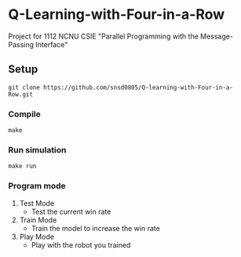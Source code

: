# Q-Learning-with-Four-in-a-Row

Project for 1112 NCNU CSIE "Parallel Programming with the Message-Passing Interface"

## Setup
```
git clone https://github.com/snsd0805/Q-learning-with-Four-in-a-Row.git
```

### Compile
```
make
```

### Run simulation
```
make run
```


### Program mode
1. Test Mode
    + Test the current win rate
2. Train Mode
    + Train the model to increase the win rate
3. Play Mode
    + Play with the robot you trained
